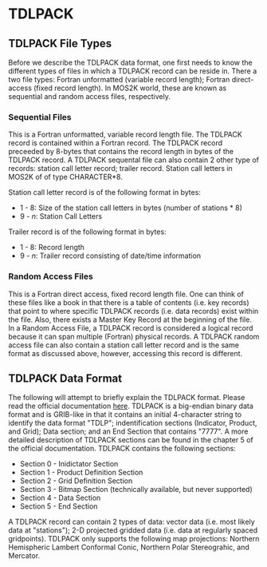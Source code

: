 # TDLPACK

## TDLPACK File Types

Before we describe the TDLPACK data format, one first needs to know the different types of files in which a TDLPACK record can be reside in.  There a two file types: Fortran unformatted (variable record length); Fortran direct-access (fixed record length).  In MOS2K world, these are known as sequential and random access files, respectively.

### Sequential Files

This is a Fortran unformatted, variable record length file.  The TDLPACK record is contained within a Fortran record.  The TDLPACK record preceeded by 8-bytes that contains the record length in bytes of the TDLPACK record.  A TDLPACK sequental file can also contain 2 other type of records: station call letter record; trailer record.  Station call letters in MOS2K of of type CHARACTER*8.

Station call letter record is of the following format in bytes:
* 1 - 8: Size of the station call letters in bytes (number of stations * 8)
* 9 - _n_: Station Call Letters

Trailer record is of the following format in bytes:
* 1 - 8: Record length
* 9 - _n_:  Trailer record consisting of date/time information

### Random Access Files

This is a Fortran direct access, fixed record length file.  One can think of these files like a book in that there is a table of contents (i.e. key records) that point to where specific TDLPACK records (i.e. data records) exist within the file.  Also, there exists a Master Key Record at the beginning of the file.  In a Random Access File, a TDLPACK record is considered a logical record because it can span multiple (Fortran) physical records.  A TDLPACK random access file can also contain a station call letter record and is the same format as discussed above, however, accessing this record is different.

## TDLPACK Data Format

The following will attempt to briefly explain the TDLPACK format.  Please read the official documentation [here](https://www.weather.gov/media/mdl/TDL_OfficeNote00-1.pdf).  TDLPACK is a big-endian binary data format and is GRIB-like in that it contains an initial 4-character string to identify the data format "TDLP"; indentification sections (Indicator, Product, and Grid); Data section; and an End Section that contains "7777".  A more detailed description of TDLPACK sections can be found in the chapter 5 of the official documentation.  TDLPACK contains the following sections:

* Section 0 - Inidictator Section
* Section 1 - Product Definition Section
* Section 2 - Grid Definition Section
* Section 3 - Bitmap Section (technically available, but never supported)
* Section 4 - Data Section
* Section 5 - End Section

A TDLPACK record can contain 2 types of data: vector data (i.e. most likely data at "stations"); 2-D projected gridded data (i.e. data at regularly spaced gridpoints).  TDLPACK only supports the following map projections: Northern Hemispheric Lambert Conformal Conic, Northern Polar Stereograhic, and Mercator.
